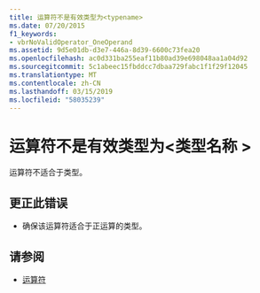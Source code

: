 ```yaml
---
title: 运算符不是有效类型为<typename>
ms.date: 07/20/2015
f1_keywords:
- vbrNoValidOperator_OneOperand
ms.assetid: 9d5e01db-d3e7-446a-8d39-6600c73fea20
ms.openlocfilehash: ac0d331ba255eaf11b80ad39e698048aa1a04d92
ms.sourcegitcommit: 5c1abeec15fbddcc7dbaa729fabc1f1f29f12045
ms.translationtype: MT
ms.contentlocale: zh-CN
ms.lasthandoff: 03/15/2019
ms.locfileid: "58035239"
---
```

# <a name="operator-is-not-valid-for-type-typename"></a>运算符不是有效类型为\<类型名称 >
运算符不适合于类型。  
  
## <a name="to-correct-this-error"></a>更正此错误  
  
-   确保该运算符适合于正运算的类型。  
  
## <a name="see-also"></a>请参阅

- [运算符](../../visual-basic/language-reference/operators/index.md)
